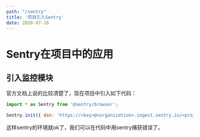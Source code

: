 ```yaml
---
path: "/sentry"
title: '项目引入Sentry'
date: 2020-07-16
---
```


# Sentry在项目中的应用

## 引入监控模块
官方文档上说的比较清楚了，现在项目中引入如下代码：

```js
import * as Sentry from '@sentry/browser';

Sentry.init({ dsn: 'https://<key>@<organization>.ingest.sentry.io/<project>' });
```
这样sentry的环境就ok了，我们可以在代码中用sentry捕获错误了。

